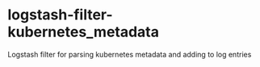 # logstash-filter-kubernetes_metadata
Logstash filter for parsing kubernetes metadata and adding to log entries
